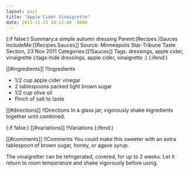 ```yaml
---
layout: post
title: "Apple Cider Vinaigrette"
date: 2011-11-23 14:12:44 -0600
---
```

(:if false:)
Summary:a simple autumn dressing
Parent:(Recipes.)Sauces
IncludeMe:[[Recipes.Sauces]]
Source: Minneapolis Star-Tribune Taste Section, 23 Nov 2011
Categories:[[!Sauces]]
Tags: dressings, apple cider, vinaigrette
(:tags-hide dressings, apple cider, vinaigrette :)
(:ifend:)

[[#ingredients]]
!!Ingredients
* 1/2 cup apple cider vinegar
* 2 tablespoons packed light brown sugar
* 1/2 cup olive oil
* Pinch of salt to taste

[[#directions]]
!!Directions
In a glass jar, vigorously shake ingredients together until combined.

(:if false:)
[[#variations]]
!!Variations
(:ifend:)

[[#comments]]
!!Comments
You could make this sweeter with an extra tablespoon of brown sugar, honey, or agave syrup.

The vinaigretter can be refrigerated, covered, for up to 2 weeks. Let it return to room temperature and shake vigorously before using.

